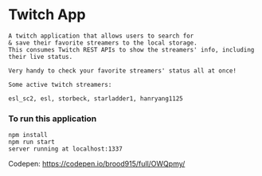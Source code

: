 # Twitch App

```
A twitch application that allows users to search for 
& save their favorite streamers to the local storage. 
This consumes Twitch REST APIs to show the streamers' info, including their live status. 

Very handy to check your favorite streamers' status all at once!

Some active twitch streamers: 

esl_sc2, esl, storbeck, starladder1, hanryang1125

```


### To run this application

```
npm install
npm run start
server running at localhost:1337
```


Codepen: https://codepen.io/brood915/full/OWQpmy/
